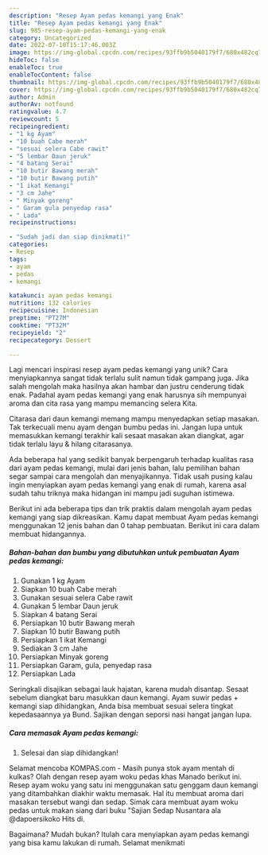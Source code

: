 ```yaml
---
description: "Resep Ayam pedas kemangi yang Enak"
title: "Resep Ayam pedas kemangi yang Enak"
slug: 985-resep-ayam-pedas-kemangi-yang-enak
category: Uncategorized
date: 2022-07-10T15:17:46.003Z
image: https://img-global.cpcdn.com/recipes/93ffb9b5040179f7/680x482cq70/ayam-pedas-kemangi-foto-resep-utama.jpg
hideToc: false
enableToc: true
enableTocContent: false
thumbnail: https://img-global.cpcdn.com/recipes/93ffb9b5040179f7/680x482cq70/ayam-pedas-kemangi-foto-resep-utama.jpg
cover: https://img-global.cpcdn.com/recipes/93ffb9b5040179f7/680x482cq70/ayam-pedas-kemangi-foto-resep-utama.jpg
author: Admin
authorAv: notfound
ratingvalue: 4.7
reviewcount: 5
recipeingredient:
- "1 kg Ayam"
- "10 buah Cabe merah"
- "sesuai selera Cabe rawit"
- "5 lembar Daun jeruk"
- "4 batang Serai"
- "10 butir Bawang merah"
- "10 butir Bawang putih"
- "1 ikat Kemangi"
- "3 cm Jahe"
- " Minyak goreng"
- " Garam gula penyedap rasa"
- " Lada"
recipeinstructions:

- "Sudah jadi dan siap dinikmati!"
categories:
- Resep
tags:
- ayam
- pedas
- kemangi

katakunci: ayam pedas kemangi 
nutrition: 132 calories
recipecuisine: Indonesian
preptime: "PT27M"
cooktime: "PT32M"
recipeyield: "2"
recipecategory: Dessert

---
```





Lagi mencari inspirasi resep ayam pedas kemangi yang unik? Cara menyiapkannya sangat tidak terlalu sulit namun tidak gampang juga. Jika salah mengolah maka hasilnya akan hambar dan justru cenderung tidak enak. Padahal ayam pedas kemangi yang enak harusnya sih mempunyai aroma dan cita rasa yang mampu memancing selera Kita.





Citarasa dari daun kemangi memang mampu menyedapkan setiap masakan. Tak terkecuali menu ayam dengan bumbu pedas ini. Jangan lupa untuk memasukkan kemangi terakhir kali sesaat masakan akan diangkat, agar tidak terlalu layu &amp; hilang citarasanya.

Ada beberapa hal yang sedikit banyak berpengaruh terhadap kualitas rasa dari ayam pedas kemangi, mulai dari jenis bahan, lalu pemilihan bahan segar sampai cara mengolah dan menyajikannya. Tidak usah pusing kalau ingin menyiapkan ayam pedas kemangi yang enak di rumah, karena asal sudah tahu triknya maka hidangan ini mampu jadi suguhan istimewa.






Berikut ini ada beberapa tips dan trik praktis dalam mengolah ayam pedas kemangi yang siap dikreasikan. Kamu dapat membuat Ayam pedas kemangi menggunakan 12 jenis bahan dan 0 tahap pembuatan. Berikut ini cara dalam membuat hidangannya.

<!--inarticleads1-->

##### Bahan-bahan dan bumbu yang dibutuhkan untuk pembuatan Ayam pedas kemangi:

1. Gunakan 1 kg Ayam
1. Siapkan 10 buah Cabe merah
1. Gunakan sesuai selera Cabe rawit
1. Gunakan 5 lembar Daun jeruk
1. Siapkan 4 batang Serai
1. Persiapkan 10 butir Bawang merah
1. Siapkan 10 butir Bawang putih
1. Persiapkan 1 ikat Kemangi
1. Sediakan 3 cm Jahe
1. Persiapkan  Minyak goreng
1. Persiapkan  Garam, gula, penyedap rasa
1. Persiapkan  Lada


Seringkali disajikan sebagai lauk hajatan, karena mudah disantap. Sesaat sebelum diangkat baru masukkan daun kemangi. Ayam suwir pedas + kemangi siap dihidangkan, Anda bisa membuat sesuai selera tingkat kepedasaannya ya Bund. Sajikan dengan seporsi nasi hangat jangan lupa. 

<!--inarticleads2-->

##### Cara memasak Ayam pedas kemangi:


1. Selesai dan siap dihidangkan!

Selamat mencoba KOMPAS.com - Masih punya stok ayam mentah di kulkas? Olah dengan resep ayam woku pedas khas Manado berikut ini. Resep ayam woku yang satu ini menggunakan satu genggam daun kemangi yang ditambahkan diakhir waktu memasak. Hal itu membuat aroma dari masakan tersebut wangi dan sedap. Simak cara membuat ayam woku pedas untuk makan siang dari buku &#34;Sajian Sedap Nusantara ala @dapoersikoko Hits di. 

Bagaimana? Mudah bukan? Itulah cara menyiapkan ayam pedas kemangi yang bisa kamu lakukan di rumah. Selamat menikmati
